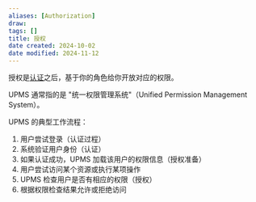 ```yaml
---
aliases: [Authorization]
draw: 
tags: []
title: 授权
date created: 2024-10-02
date modified: 2024-11-12
---
```


授权是[认证](认证.md)之后，基于你的角色给你开放对应的权限。

UPMS 通常指的是 "统一权限管理系统"（Unified Permission Management System）。

UPMS 的典型工作流程：

1. 用户尝试登录（认证过程）
2. 系统验证用户身份（认证）
3. 如果认证成功，UPMS 加载该用户的权限信息（授权准备）
4. 用户尝试访问某个资源或执行某项操作
5. UPMS 检查用户是否有相应的权限（授权）
6. 根据权限检查结果允许或拒绝访问
